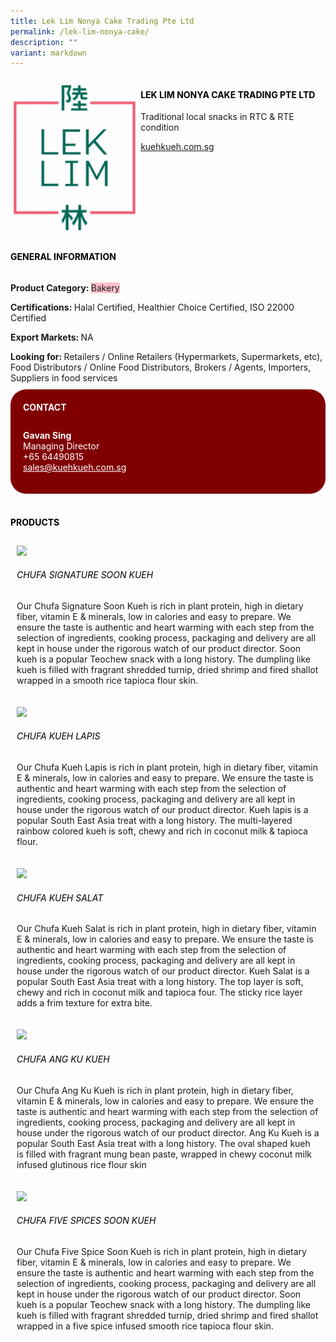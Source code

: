 ```yaml
---
title: Lek Lim Nonya Cake Trading Pte Ltd
permalink: /lek-lim-nonya-cake/
description: ""
variant: markdown
---
```

<div class="flex-paragraph"> 
<p style="text-transform: uppercase">
</p>
</div> 
<div class="flex-container" style="display: flex; flex-wrap: wrap;"> 
<div class="card sgds" style="flex: 1 1 40%; display: block;">
<img src="/images/leklim.png">
</div> 
<div class="card-sgds" style="flex: 1 1 58%; display: block; margin-left: 3px"> 
<h4 style="text-transform: uppercase; color: black;">
<b>Lek Lim Nonya Cake Trading Pte Ltd
</b>
</h4> 
<p>Traditional local snacks in RTC &amp; RTE condition
</p> 
<p>
<a href="https:/kuehkueh.com.sg" target="_blank">kuehkueh.com.sg
</a>
</p> 
</div> 
</div> 
<h4 style="text-transform: uppercase; color: black;">
<b>General Information
</b>
</h4> 
<div class="flex-container" style="display: flex; flex-wrap: wrap;"> 
<div class="card sgds" style="flex: 1 1 65%; display: block; align-self: stretch"> 
<div class="flex-paragraph"> 
<p>
<b>Product Category: 
</b>
<span style="background-color: pink; border-radius: 10 px;">Bakery
</span>
</p> 
<p>
<b>Certifications: 
</b> Halal Certified, Healthier Choice Certified, ISO 22000 Certified
</p> 
<p>
<b>Export Markets: 
</b>NA
</p> 
<p style="margin-bottom: 10px;">
<b>Looking for: 
</b>Retailers / Online Retailers (Hypermarkets, Supermarkets, etc), Food Distributors / Online Food Distributors, Brokers / Agents, Importers, Suppliers in food services
</p> 
</div> 
</div> 
<div class="card sgds" style="flex: 1 1 35%; padding: 10px; display: block; background-color: maroon; border-radius: 25px; align-self: center;"> 
<h4 style="color: white; margin-top: 10px; margin-left: 10px;">CONTACT
</h4> 
<div class="flex-paragraph"> 
<p style="padding: 10px; color: white;">
<b>Gavan Sing
</b>
<br>Managing Director
<br>+65 64490815
<br>
<a href="mailto:sales@kuehkueh.com.sg" style="color: white;">sales@kuehkueh.com.sg
</a>
</p> 
</div> 
</div> 
</div> 
<br> 
<h4 style="text-transform: uppercase; color: black;">
<b>products
</b>
</h4> 
<div style="display: flex; flex-wrap: wrap;"> 
<div class="card sgds" style="flex: 1 1 47%; margin: 10px; display: block;"> 
<div class="flex-image" style="display: block;">
<img src="https://drive.google.com/uc?id=1hAxsO_GBzn9AD4_NQGJyAI6bZN7fdLlE&amp;export=download">
</div> 
<div class="flex-paragraph"> 
<h6 style="text-transform: uppercase; color: black;">Chufa Signature Soon Kueh
</h6> 
<p>Our Chufa Signature Soon Kueh is rich in plant protein, high in dietary fiber, vitamin E &amp; minerals, low in calories and easy to prepare. We ensure the taste is authentic and heart warming with each step from the selection of ingredients, cooking process, packaging and delivery are all kept in house under the rigorous watch of our product director. Soon kueh is a popular Teochew snack with a long history. The dumpling like kueh is filled with fragrant shredded turnip, dried shrimp and fired shallot wrapped in a smooth rice tapioca flour skin.
</p>
</div> 
</div> 
<div class="card sgds" style="flex: 1 1 47%; margin: 10px; display: block;"> 
<div class="flex-image" style="display: block;">
<img src="https://drive.google.com/uc?id=1Lw4U9gwzjZEV9OM8U7reXLCVpC9aVsJM&amp;export=download">
</div> 
<div class="flex-paragraph"> 
<h6 style="text-transform: uppercase; color: black;"> Chufa Kueh Lapis
</h6> 
<p>Our Chufa Kueh Lapis is rich in plant protein, high in dietary fiber, vitamin E &amp; minerals, low in calories and easy to prepare. We ensure the taste is authentic and heart warming with each step from the selection of ingredients, cooking process, packaging and delivery are all kept in house under the rigorous watch of our product director. Kueh lapis is a popular South East Asia treat with a long history. The multi-layered rainbow colored kueh is soft, chewy and rich in coconut milk &amp; tapioca flour.
</p>
</div> 
</div> 
<div class="card sgds" style="flex: 1 1 47%; margin: 10px; display: block;"> 
<div class="flex-image" style="display: block;">
<img src="https://drive.google.com/uc?id=1Mg3UuI4TdinPRgT2Of_uVCgT19W6bRhl&amp;export=download">
</div> 
<div class="flex-paragraph"> 
<h6 style="text-transform: uppercase; color: black;">Chufa Kueh Salat
</h6> 
<p>Our Chufa Kueh Salat is rich in plant protein, high in dietary fiber, vitamin E &amp; minerals, low in calories and easy to prepare. We ensure the taste is authentic and heart warming with each step from the selection of ingredients, cooking process, packaging and delivery are all kept in house under the rigorous watch of our product director. Kueh Salat is a popular South East Asia treat with a long history. The top layer is soft, chewy and rich in coconut milk and tapioca four. The sticky rice layer adds a frim texture for extra bite.
</p>
</div> 
</div> 
<div class="card sgds" style="flex: 1 1 47%; margin: 10px; display: block;"> 
<div class="flex-image" style="display: block;">
<img src="https://drive.google.com/uc?id=1uleJrnXN_jNs8_Jk2CthX_lRKM2B106h&amp;export=download">
</div> 
<div class="flex-paragraph"> 
<h6 style="text-transform: uppercase; color: black;">Chufa Ang Ku Kueh
</h6> 
<p>Our Chufa Ang Ku Kueh is rich in plant protein, high in dietary fiber, vitamin E &amp; minerals, low in calories and easy to prepare. We ensure the taste is authentic and heart warming with each step from the selection of ingredients, cooking process, packaging and delivery are all kept in house under the rigorous watch of our product director. Ang Ku Kueh is a popular South East Asia treat with a long history. The oval shaped kueh is filled with fragrant mung bean paste, wrapped in chewy coconut milk infused glutinous rice flour skin
</p>
</div> 
</div> 
<div class="card sgds" style="flex: 1 1 47%; margin: 10px; display: block;"> 
<div class="flex-image" style="display: block;">
<img src="https://drive.google.com/uc?id=1AtKdZN9qZwkG0vLo69RJXzomXtqxYcDI&amp;export=download">
</div> 
<div class="flex-paragraph"> 
<h6 style="text-transform: uppercase; color: black;">Chufa Five Spices Soon Kueh
</h6> Our Chufa Five Spice Soon Kueh is rich in plant protein, high in dietary fiber, vitamin E &amp; minerals, low in calories and easy to prepare. We ensure the taste is authentic and heart warming with each step from the selection of ingredients, cooking process, packaging and delivery are all kept in house under the rigorous watch of our product director. Soon kueh is a popular Teochew snack with a long history. The dumpling like kueh is filled with fragrant shredded turnip, dried shrimp and fired shallot wrapped in a five spice infused smooth rice tapioca flour skin.
<p>
</p>
</div> 
</div> 
</div>